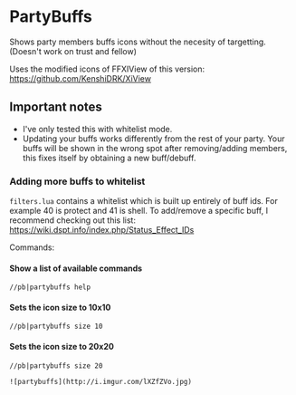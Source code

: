 # PartyBuffs

Shows party members buffs icons without the necesity of targetting. (Doesn't work on trust and fellow)

Uses the modified icons of FFXIView of this version: https://github.com/KenshiDRK/XiView

## Important notes

* I've only tested this with whitelist mode. 
* Updating your buffs works differently from the rest of your party. Your buffs will be shown in the wrong spot after removing/adding members, this fixes itself by obtaining a new buff/debuff.

### Adding more buffs to whitelist

`filters.lua` contains a whitelist which is built up entirely of buff ids. For example 40 is protect and 41 is shell. To add/remove a specific buff, I recommend checking out this list: https://wiki.dspt.info/index.php/Status_Effect_IDs



Commands:
#### Show a list of available commands
`//pb|partybuffs help`
#### Sets the icon size to 10x10
`//pb|partybuffs size 10`
#### Sets the icon size to 20x20
`//pb|partybuffs size 20 `

```
![partybuffs](http://i.imgur.com/lXZfZVo.jpg)
